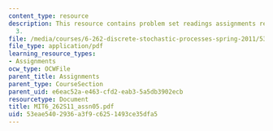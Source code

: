 ```yaml
---
content_type: resource
description: This resource contains problem set readings assignments review chapter
  3.
file: /media/courses/6-262-discrete-stochastic-processes-spring-2011/53eae5402936a3f9c6251493ce35dfa5_MIT6_262S11_assn05.pdf
file_type: application/pdf
learning_resource_types:
- Assignments
ocw_type: OCWFile
parent_title: Assignments
parent_type: CourseSection
parent_uid: e6eac52a-e463-cfd2-eab3-5a5db3902ecb
resourcetype: Document
title: MIT6_262S11_assn05.pdf
uid: 53eae540-2936-a3f9-c625-1493ce35dfa5
---
```


